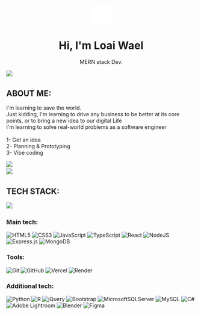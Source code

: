 <div>
<p align="center">
  <img src="./logo.png" alt="Header Image" width="10%">
</p>
<h1 align="center"> Hi, I'm Loai Wael </h1>
<p align="center">MERN stack Dev.</p>

[![](https://visitcount.itsvg.in/api?id=LoaiWael&icon=7&color=12)](https://visitcount.itsvg.in)
## ABOUT ME:
I'm learning to save the world.<br/> Just kidding, I'm learning to drive any business to be better at its core points, or to bring a new idea to our digital Life<br/> I'm learning to solve real-world problems as a software engineer<br/><br/>
1- Get an idea<br/>
2- Planning & Prototyping<br/>
3- Vibe coding<br/>

![](https://github-readme-stats.vercel.app/api?username=LoaiWael&theme=shadow_green&hide_border=false&include_all_commits=false&count_private=false)<br/>
![](https://nirzak-streak-stats.vercel.app/?user=LoaiWael&theme=shadow_green&hide_border=false) <br/>

## TECH STACK:

![](https://github-readme-stats.vercel.app/api/top-langs/?username=LoaiWael&theme=shadow_green&hide_border=false&include_all_commits=false&count_private=false&layout=compact)

### Main tech:
![HTML5](https://img.shields.io/badge/html5-%23E34F26.svg?style=flat&logo=html5&logoColor=white) ![CSS3](https://img.shields.io/badge/css3-%231572B6.svg?style=flat&logo=css3&logoColor=white) ![JavaScript](https://img.shields.io/badge/javascript-%23323330.svg?style=flat&logo=javascript&logoColor=%23F7DF1E) ![TypeScript](https://img.shields.io/badge/typescript-%23007ACC.svg?style=flat&logo=typescript&logoColor=white) ![React](https://img.shields.io/badge/react-%2320232a.svg?style=flat&logo=react&logoColor=%2361DAFB) ![NodeJS](https://img.shields.io/badge/node.js-6DA55F?style=flat&logo=node.js&logoColor=white) ![Express.js](https://img.shields.io/badge/express.js-%23404d59.svg?style=flat&logo=express&logoColor=%2361DAFB) ![MongoDB](https://img.shields.io/badge/MongoDB-%234ea94b.svg?style=flat&logo=mongodb&logoColor=white) <br/>

### Tools:
![Git](https://img.shields.io/badge/git-%23F05033.svg?style=flat&logo=git&logoColor=white) ![GitHub](https://img.shields.io/badge/github-%23121011.svg?style=flat&logo=github&logoColor=white) ![Vercel](https://img.shields.io/badge/vercel-%23000000.svg?style=flat&logo=vercel&logoColor=white) ![Render](https://img.shields.io/badge/Render-%46E3B7.svg?style=flat&logo=render&logoColor=white)

### Additional tech:
![Python](https://img.shields.io/badge/python-3670A0?style=flat&logo=python&logoColor=ffdd54) ![R](https://img.shields.io/badge/r-%23276DC3.svg?style=flat&logo=r&logoColor=white) ![jQuery](https://img.shields.io/badge/jquery-%230769AD.svg?style=flat&logo=jquery&logoColor=white) ![Bootstrap](https://img.shields.io/badge/bootstrap-%238511FA.svg?style=flat&logo=bootstrap&logoColor=white) ![MicrosoftSQLServer](https://img.shields.io/badge/Microsoft%20SQL%20Server-CC2927?style=flat&logo=microsoft%20sql%20server&logoColor=white) ![MySQL](https://img.shields.io/badge/mysql-4479A1.svg?style=flat&logo=mysql&logoColor=white) ![C#](https://img.shields.io/badge/c%23-%23239120.svg?style=flat&logo=csharp&logoColor=white) ![Adobe Lightroom](https://img.shields.io/badge/Adobe%20Lightroom-31A8FF.svg?style=flat&logo=Adobe%20Lightroom&logoColor=white) ![Blender](https://img.shields.io/badge/blender-%23F5792A.svg?style=flat&logo=blender&logoColor=white) ![Figma](https://img.shields.io/badge/figma-%23F24E1E.svg?style=flat&logo=figma&logoColor=white)
